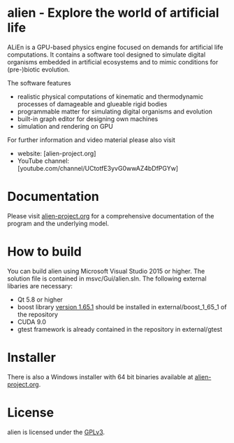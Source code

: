 alien - Explore the world of artificial life
============================================

ALiEn is a GPU-based physics engine focused on demands for artificial life computations. It contains a software tool designed to simulate digital organisms embedded in artificial ecosystems and to mimic conditions for (pre-)biotic evolution.

The software features
- realistic physical computations of kinematic and thermodynamic processes of damageable and glueable rigid bodies 
- programmable matter for simulating digital organisms and evolution 
- built-in graph editor for designing own machines 
- simulation and rendering on GPU 

For further information and video material please also visit
- website: [alien-project.org]
- YouTube channel: [youtube.com/channel/UCtotfE3yvG0wwAZ4bDfPGYw]

Documentation
=============
Please visit [alien-project.org](https://alien-project.org/documentation.html) for a comprehensive documentation of the program and the underlying model.

How to build
============
You can build alien using Microsoft Visual Studio 2015 or higher. The solution file is contained in msvc/Gui/alien.sln. The following external libaries are necessary:
- Qt 5.8 or higher
- boost library [version 1.65.1](https://www.boost.org/users/history/version_1_65_1.html) should be installed in external/boost_1_65_1 of the repository
- CUDA 9.0
- gtest framework is already contained in the repository in external/gtest

Installer
=========
There is also a Windows installer with 64 bit binaries available at [alien-project.org](https://alien-project.org/downloads.html).

License
=======
alien is licensed under the [GPLv3](LICENSE).